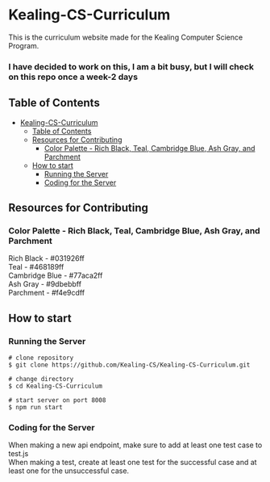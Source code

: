 # Kealing-CS-Curriculum 

This is the curriculum website made for the Kealing Computer Science Program.

### I have decided to work on this, I am a bit busy, but I will check on this repo once a week-2 days

## Table of Contents

- [Kealing-CS-Curriculum](#kealing-cs-curriculum)
  - [Table of Contents](#table-of-contents)
  - [Resources for Contributing](#resources-for-contributing)
    - [Color Palette - Rich Black, Teal, Cambridge Blue, Ash Gray, and Parchment](#color-palette---rich-black-teal-cambridge-blue-ash-gray-and-parchment)
  - [How to start](#how-to-start)
    - [Running the Server](#running-the-server)
    - [Coding for the Server](#coding-for-the-server)

## Resources for Contributing

### Color Palette - Rich Black, Teal, Cambridge Blue, Ash Gray, and Parchment

Rich Black - #031926ff  
Teal - #468189ff  
Cambridge Blue - #77aca2ff  
Ash Gray - #9dbebbff  
Parchment - #f4e9cdff  

## How to start

### Running the Server

```
# clone repository
$ git clone https://github.com/Kealing-CS/Kealing-CS-Curriculum.git

# change directory
$ cd Kealing-CS-Curriculum

# start server on port 8008
$ npm run start
```

### Coding for the Server

When making a new api endpoint, make sure to add at least one test case to test.js  
When making a test, create at least one test for the successful case and at least one for the unsuccessful case.
